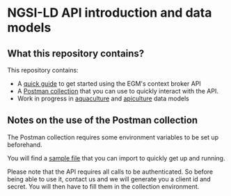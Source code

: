 # NGSI-LD API introduction and data models

## What this repository contains?

This repository contains:
- A [quick guide](API_Quick_Guide.md) to get started using the EGM's context broker API
- A [Postman collection](F4W%20Developers%20Workshop%20-%20APIC.postman_collection.json) that you can use to quickly interact with the API. 
- Work in progress in [aquaculture](aquac) and [apiculture](apic) data models

## Notes on the use of the Postman collection

The Postman collection requires some environment variables to be set up beforehand.

You will find a [sample file](F4W%20Developers%20Workshop%20-%20APIC%20-%20Stellio%20Integration.postman_environment.json) that you can import to quickly get up and running.

Please note that the API requires all calls to be authenticated. So before being able to use it, contact us and we will generate you a client id and secret. You will then have to fill them in the collection environment.

